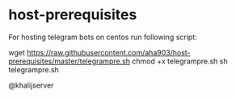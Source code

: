 # host-prerequisites

For hosting telegram bots on centos run following script:


wget https://raw.githubusercontent.com/aha903/host-prerequisites/master/telegrampre.sh 
chmod +x telegrampre.sh
sh telegrampre.sh

@khalijserver

